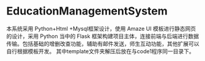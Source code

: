 # EducationManagementSystem
本系统采用 Python+Html +Mysql框架设计，使用 Amaze UI 模板进行静态网页的设计，采用 Python 当中的 Flask 框架构建项目主体，连接前端与后端进行数据传输。包括基础的增删改查功能，辅助有邮件发送，师生互动功能，其他扩展可以自行根据模板开发。
其中template文件夹解压后放在与code1程序同一目录下。
